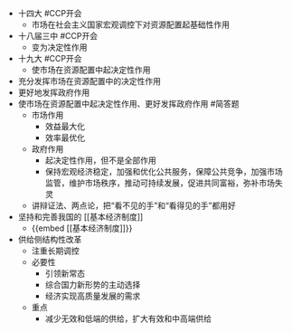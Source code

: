 - 十四大 #CCP开会
	- 市场在社会主义国家宏观调控下对资源配置起基础性作用
- 十八届三中 #CCP开会
	- 变为决定性作用
- 十九大 #CCP开会
	- 使市场在资源配置中起决定性作用
- 充分发挥市场在资源配置中的决定性作用
- 更好地发挥政府作用
- 使市场在资源配置中起决定性作用、更好发挥政府作用 #简答题
	- 市场作用
		- 效益最大化
		- 效率最优化
	- 政府作用
		- 起决定性作用，但不是全部作用
		- 保持宏观经济稳定，加强和优化公共服务，保障公共竞争，加强市场监管，维护市场秩序，推动可持续发展，促进共同富裕，弥补市场失灵
	- 讲辩证法、两点论，把“看不见的手”和“看得见的手”都用好
- 坚持和完善我国的 [[基本经济制度]]
	- {{embed [[基本经济制度]]}}
- 供给侧结构性改革
	- 注重长期调控
	- 必要性
		- 引领新常态
		- 综合国力新形势的主动选择
		- 经济实现高质量发展的需求
	- 重点
		- 减少无效和低端的供给，扩大有效和中高端供给
